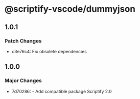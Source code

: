 # @scriptify-vscode/dummyjson

## 1.0.1

### Patch Changes

- c3e76c4: Fix obsolete dependencies

## 1.0.0

### Major Changes

- 7d70286: - Add compatible package Scriptify 2.0
